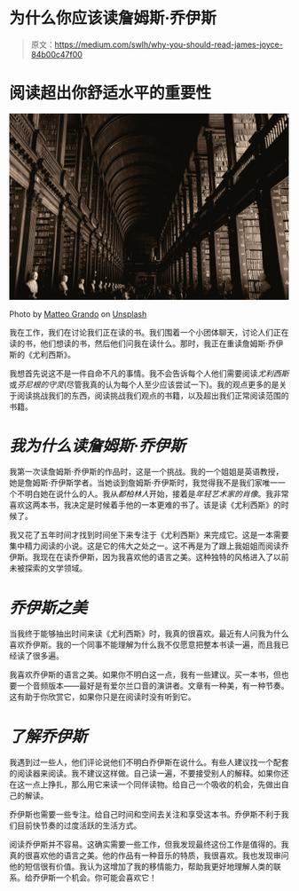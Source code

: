 # 为什么你应该读詹姆斯·乔伊斯

> 原文：<https://medium.com/swlh/why-you-should-read-james-joyce-84b00c47f00>

# 阅读超出你舒适水平的重要性

![](img/624058dc821473f7be851e89a77a7e25.png)

Photo by [Matteo Grando](https://unsplash.com/@mang5ta?utm_source=medium&utm_medium=referral) on [Unsplash](https://unsplash.com?utm_source=medium&utm_medium=referral)

我在工作，我们在讨论我们正在读的书。我们围着一个小团体聊天，讨论人们正在读的书，他们想读的书，然后他们问我在读什么。那时，我正在重读詹姆斯·乔伊斯的《尤利西斯》。

我想首先说这不是一件自命不凡的事情。我不会告诉每个人他们需要阅读*尤利西斯*或*芬尼根的守灵*(尽管我真的认为每个人至少应该尝试一下)。我的观点更多的是关于阅读挑战我们的东西，阅读挑战我们观点的书籍，以及超出我们正常阅读范围的书籍。

# *我为什么读詹姆斯·乔伊斯*

我第一次读詹姆斯·乔伊斯的作品时，这是一个挑战。我的一个姐姐是英语教授，她是詹姆斯·乔伊斯学者。当她谈到詹姆斯·乔伊斯时，我觉得我不是我们家唯一一个不明白她在说什么的人。我从*都柏林人*开始，接着是*年轻艺术家的肖像*。我非常喜欢这两本书，我决定是时候着手他的一本更难的书了。该是读《尤利西斯》的时候了。

我又花了五年时间才找到时间坐下来专注于《尤利西斯》来完成它。这是一本需要集中精力阅读的小说。这是它的伟大之处之一。这不再是为了跟上我姐姐而阅读乔伊斯。我现在在读乔伊斯，因为我喜欢他的语言之美。这种独特的风格进入了以前未被探索的文学领域。

# *乔伊斯之美*

当我终于能够抽出时间来读《尤利西斯》时，我真的很喜欢。最近有人问我为什么喜欢乔伊斯。我的一个同事不能理解为什么我不仅愿意把整本书读一遍，而且我已经读了很多遍。

我喜欢乔伊斯的语言之美。如果你不明白这一点，我有一些建议。买一本书，但也要一个音频版本——最好是有爱尔兰口音的演讲者。文章有一种美，有一种节奏。这有助于你欣赏它，如果你只是在阅读时没有听到它。

# *了解乔伊斯*

我遇到过一些人，他们评论说他们不明白乔伊斯在说什么。有些人建议找一个配套的阅读器来阅读。我不建议这样做。自己读一遍，不要接受别人的解释。如果你还在这一点上挣扎，那么用它来读一个同伴读物。给自己一个吸收的机会，先做出自己的解读。

乔伊斯也需要一些专注。给自己时间和空间去关注和享受这本书。乔伊斯不利于我们目前快节奏的过度活跃的生活方式。

阅读乔伊斯并不容易。这确实需要一些工作，但我发现最终这份工作是值得的。我真的很喜欢他的语言之美。他的作品有一种音乐的特质，我很喜欢。我也发现审问他的短信很有价值。我认为这增加了我的移情能力，帮助我更好地理解人类的联系。给乔伊斯一个机会。你可能会喜欢它！